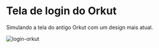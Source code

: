 # Tela de login do Orkut
Simulando a tela do antigo Orkut com um design mais atual.

![login-orkut](https://user-images.githubusercontent.com/104580439/169121470-8bb74114-31d0-4800-adda-6140b8132c36.JPG)

